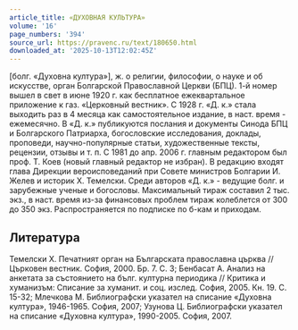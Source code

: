 ```yaml
---
article_title: «ДУХОВНАЯ КУЛЬТУРА»
volume: '16'
page_numbers: '394'
source_url: https://pravenc.ru/text/180650.html
downloaded_at: '2025-10-13T12:02:45Z'
---
```


[болг. «Духовна култура»], ж. о религии, философии, о науке и об искусстве, орган Болгарской Православной Церкви (БПЦ). 1-й номер вышел в свет в июне 1920 г. как бесплатное ежеквартальное приложение к газ. «Церковный вестник». С 1928 г. «Д. к.» стала выходить раз в 4 месяца как самостоятельное издание, в наст. время - ежемесячно. В «Д. к.» публикуются послания и документы Синода БПЦ и Болгарского Патриарха, богословские исследования, доклады, проповеди, научно-популярные статьи, художественные тексты, рецензии, отзывы и т. п. С 1981 до апр. 2006 г. главным редактором был проф. Т. Коев (новый главный редактор не избран). В редакцию входят глава Дирекции вероисповеданий при Совете министров Болгарии И. Желев и историк Х. Темелски. Среди авторов «Д. к.» - ведущие болг. и зарубежные ученые и богословы. Максимальный тираж составил 2 тыс. экз., в наст. время из-за финансовых проблем тираж колеблется от 300 до 350 экз. Распространяется по подписке по б-кам и приходам.

## Литература

Темелски Х. Печатният орган на Българската православна църква // Църковен вестник. София, 2000. Бр. 7. С. 3; Бенбасат А. Анализ на анкетата за състоянието на бълг. културна периодика // Критика и хуманизъм: Списание за хуманит. и соц. изслед. София, 2005. Кн. 19. С. 15-32; Млечкова М. Библиографски указател на списание «Духовна култура», 1946-1965. София, 2007; Узунова Ц. Библиографски указател на списание «Духовна култура», 1990-2005. София, 2007.
